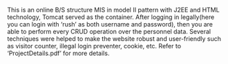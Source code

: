 This is an online B/S structure MIS in model II pattern with J2EE and HTML technology, Tomcat served as the container. After logging in legally(here you can login with ‘rush’ as both username and password), then you are able to perform every CRUD operation over the personnel data. Several techniques were helped to make the website robust and user-friendly such as visitor counter, illegal login preventer, cookie, etc.
Refer to ‘ProjectDetails.pdf’ for more details.
